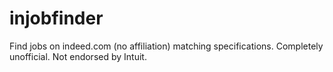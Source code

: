 # injobfinder
Find jobs on indeed.com (no affiliation) matching specifications. Completely unofficial. Not endorsed by Intuit.

